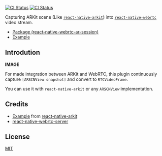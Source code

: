 [![CI Status](https://github.com/jhen0409/rn-webrtc-arkit-integration/workflows/Test/badge.svg)](https://github.com/jhen0409/rn-webrtc-arkit-integration)
[![CI Status](https://github.com/jhen0409/rn-webrtc-arkit-integration/workflows/Build%20apps/badge.svg)](https://github.com/jhen0409/rn-webrtc-arkit-integration)

Capturing ARKit scene (Like [`react-native-arkit`](https://github.com/react-native-ar/react-native-arkit)) into [`react-native-webrtc`](https://github.com/react-native-webrtc/react-native-webrtc) video stream.

- [Package (react-native-webrtc-ar-session)](packages/react-native-webrtc-ar-session)
- [Example](apps/RNWebRTCARExample)

## Introdution

**IMAGE**

For made integration between ARKit and WebRTC, this plugin continuously capture `[ARSCNView snapshot]` and convert to `RTCVideoFrame`.

You can use it with `react-native-arkit` or any `ARSCNView` implementation.

## Credits

- [Example](https://github.com/HippoAR/ReactNativeARKit) from [react-native-arkit](https://github.com/react-native-ar/react-native-arkit)
- [react-native-webrtc-server](https://github.com/oney/react-native-webrtc-server)

## License

[MIT](LICENSE.md)
